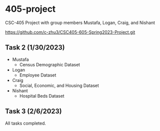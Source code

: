 # 405-project
CSC-405 Project with group members Mustafa, Logan, Craig, and Nishant

https://github.com/c-zhu3/CSC405-605-Spring2023-Project.git


## Task 2 (1/30/2023)
* Mustafa
  * Census Demographic Dataset
* Logan
  * Employee Dataset
* Craig
  * Social, Economic, and Housing Dataset
* Nishant
  * Hospital Beds Dataset
## Task 3 (2/6/2023)
All tasks completed.
